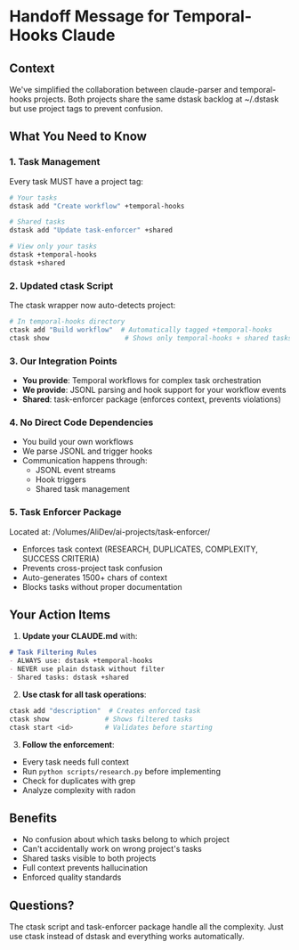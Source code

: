 # Handoff Message for Temporal-Hooks Claude

## Context
We've simplified the collaboration between claude-parser and temporal-hooks projects. Both projects share the same dstask backlog at ~/.dstask but use project tags to prevent confusion.

## What You Need to Know

### 1. Task Management
Every task MUST have a project tag:
```bash
# Your tasks
dstask add "Create workflow" +temporal-hooks

# Shared tasks
dstask add "Update task-enforcer" +shared

# View only your tasks
dstask +temporal-hooks
dstask +shared
```

### 2. Updated ctask Script
The ctask wrapper now auto-detects project:
```bash
# In temporal-hooks directory
ctask add "Build workflow"  # Automatically tagged +temporal-hooks
ctask show                   # Shows only temporal-hooks + shared tasks
```

### 3. Our Integration Points
- **You provide**: Temporal workflows for complex task orchestration
- **We provide**: JSONL parsing and hook support for your workflow events
- **Shared**: task-enforcer package (enforces context, prevents violations)

### 4. No Direct Code Dependencies
- You build your own workflows
- We parse JSONL and trigger hooks
- Communication happens through:
  - JSONL event streams
  - Hook triggers
  - Shared task management

### 5. Task Enforcer Package
Located at: /Volumes/AliDev/ai-projects/task-enforcer/
- Enforces task context (RESEARCH, DUPLICATES, COMPLEXITY, SUCCESS CRITERIA)
- Prevents cross-project task confusion
- Auto-generates 1500+ chars of context
- Blocks tasks without proper documentation

## Your Action Items

1. **Update your CLAUDE.md** with:
```markdown
# Task Filtering Rules
- ALWAYS use: dstask +temporal-hooks
- NEVER use plain dstask without filter
- Shared tasks: dstask +shared
```

2. **Use ctask for all task operations**:
```bash
ctask add "description"  # Creates enforced task
ctask show              # Shows filtered tasks
ctask start <id>        # Validates before starting
```

3. **Follow the enforcement**:
- Every task needs full context
- Run `python scripts/research.py` before implementing
- Check for duplicates with grep
- Analyze complexity with radon

## Benefits
- No confusion about which tasks belong to which project
- Can't accidentally work on wrong project's tasks
- Shared tasks visible to both projects
- Full context prevents hallucination
- Enforced quality standards

## Questions?
The ctask script and task-enforcer package handle all the complexity. Just use ctask instead of dstask and everything works automatically.